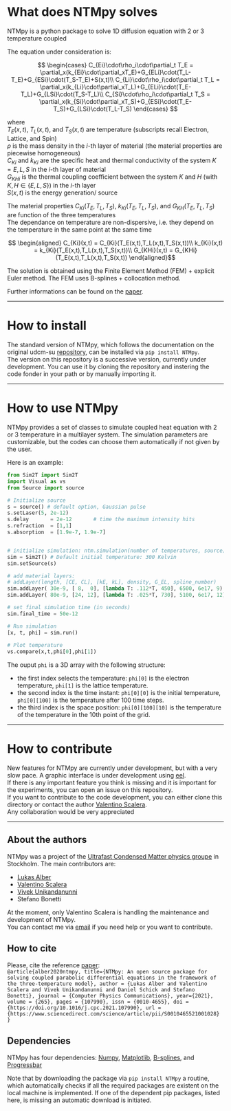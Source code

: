# What does NTMpy solves
NTMpy is a python package to solve 1D diffusion equation with 2 or 3 temperature coupled

The equation under consideration is:

$$
\begin{cases}
C_{Ei}\cdot\rho_i\cdot\partial_t T_E = \partial_x(k_{Ei}\cdot\partial_xT_E)+G_{ELi}\cdot(T_L-T_E)+G_{ESi}\cdot(T_S-T_E)+S(x,t)\\
C_{Li}\cdot\rho_i\cdot\partial_t T_L = \partial_x(k_{Li}\cdot\partial_xT_L)+G_{ELi}\cdot(T_E-T_L)+G_{LSi}\cdot(T_S-T_L)\\
C_{Si}\cdot\rho_i\cdot\partial_t T_S = \partial_x(k_{Si}\cdot\partial_xT_S)+G_{ESi}\cdot(T_E-T_S)+G_{LSi}\cdot(T_L-T_S)
\end{cases}
$$
 
where </br>
$T_E(x,t)$, $T_L(x,t)$, and $T_S(x,t)$ are temperature (subscripts recall Electron, Lattice, and Spin) </br>
$\rho$ is the mass density in the $i$-th layer of material (the material properties are piecewise homogeneous) </br>
$C_{Ki}$ and $k_{Ki}$ are the specific heat and thermal conductivity of the system $K = E,L,S$ in the $i$-th layer of material </br>
$G_{KHi}$ is the thermal coupling coefficient between the system $K$ and $H$ (with $K,H\in \lbrace E,L,S\rbrace$) in the $i$-th layer </br>
$S(x,t)$ is the energy generation/ source </br>

The material properties $C_{Ki}(T_E,T_L,T_S)$, $k_{Ki}(T_E,T_L,T_S)$, and $G_{KH}(T_E,T_L,T_S)$ are function of the three temperatures </br>
The dependance on temperature are non-dispersive, i.e. they depend on the temperature in the same point at the same time

$$
\begin{aligned}
C_{Ki}(x,t) = C_{Ki}(T_E(x,t),T_L(x,t),T_S(x,t))\\
k_{Ki}(x,t) = k_{Ki}(T_E(x,t),T_L(x,t),T_S(x,t))\\
G_{KHi}(x,t) = G_{KHi}(T_E(x,t),T_L(x,t),T_S(x,t))
\end{aligned}$$

The solution is obtained using the Finite Element Method (FEM) + explicit Euler method. The FEM uses B-splines + collocation method. 

Further informations can be found on the [paper](https://www.sciencedirect.com/science/article/pii/S0010465521001028?via%3Dihub).

------------------------------------------------------------------------------------------------------------------

# How to install
The standard version of NTMpy, which follows the documentation on the original udcm-su [repository](https://github.com/udcm-su/NTMpy), can be installed via `pip install NTMpy`.</br>
The version on this repository is a successive version, currently under development. You can use it by cloning the repository and instering the code fonder in your path or by manually importing it.

------------------------------------------------------------------------------------------------------------------

# How to use NTMpy
NTMpy provides a set of classes to simulate coupled heat equation with 2 or 3 temperature in a multilayer system.
The simulation parameters are customizable, but the codes can choose them automatically if not given by the user.

Here is an example:
```python
from Sim2T import Sim2T 
import Visual as vs 
from Source import source 

# Initialize source
s = source() # default option, Gaussian pulse
s.setLaser(5, 2e-12)
s.delay       = 2e-12       # time the maximum intensity hits
s.refraction  = [1,1]
s.absorption  = [1.9e-7, 1.9e-7]


# initialize simulation: ntm.simulation(number of temperatures, source)
sim = Sim2T() # Default initial temperature: 300 Kelvin
sim.setSource(s)

# add material layers:
# addLayer(length, [CE, CL], [kE, kL], density, G_EL, spline_number)
sim.addLayer( 30e-9, [ 8,  0], [lambda T: .112*T, 450], 6500, 6e17, 9)
sim.addLayer( 80e-9, [24, 12], [lambda T: .025*T, 730], 5100, 6e17, 12)

# set final simulation time (in seconds)
sim.final_time = 50e-12

# Run simulation
[x, t, phi] = sim.run()
    
# Plot temperature
vs.compare(x,t,phi[0],phi[1])
```

The ouput `phi` is a 3D array with the following structure:
* the first index selects the temperature: `phi[0]` is the electron temperature, `phi[1]` is the lattice temperature.
* the second index is the time instant: `phi[0][0]` is the initial temperature, `phi[0][100]` is the temperature after 100 time steps.
* the third index is the space position: `phi[0][100][10]` is the temperature of the temperature in the 10th point of the grid.

------------------------------------------------------------------------------------------------------------------

# How to contribute
New features for NTMpy are currently under development, but with a very slow pace. A graphic interface is under development using [eel](https://github.com/python-eel/Eel).</br>
If there is any important feature you think is missing and it is important for the experiments, you can open an issue on this repository.</br>
If you want to contribute to the code development, you can either clone this directory or contact the author [Valentino Scalera](mailto:valentino.scalera@uniparthenope.it).</br>
Any collaboration would be very appreciated

------------------------------------------------------------------------------------------------------------------

## About the authors 
NTMpy was a project of the [Ultrafast Condensed Matter physics groupe](http://udcm.fysik.su.se/) in Stockholm. The main contributors are: 
* [Lukas Alber](https://github.com/luksen99) 
* [Valentino Scalera](https://github.com/VaSca92) 
* [Vivek Unikandanunni](https://github.com/VivekUUnni)
* Stefano Bonetti

At the moment, only Valentino Scalera is handling the maintenance and development of NTMpy.</br>
You can contact me via [email](mailto:valentino.scalera@uniparthenope.it) if you need help or you want to contribute.

## How to cite 
Please, cite the reference [paper](https://www.sciencedirect.com/science/article/pii/S0010465521001028):</br>
`@article{alber2020ntmpy,
    title={NTMpy: An open source package for solving coupled parabolic differential equations in the framework of the three-temperature model},
    author = {Lukas Alber and Valentino Scalera and Vivek Unikandanunni and Daniel Schick and Stefano Bonetti},
    journal = {Computer Physics Communications},
    year={2021},
    volume = {265},
    pages = {107990},
    issn = {0010-4655},
    doi = {https://doi.org/10.1016/j.cpc.2021.107990},
    url = {https://www.sciencedirect.com/science/article/pii/S0010465521001028}
}`

## Dependencies
NTMpy has four dependencies: [Numpy](http://www.numpy.org/), [Matplotlib](https://matplotlib.org/), [B-splines](https://github.com/johntfoster), and [Progressbar](https://pypi.org/project/tqdm/2.2.3/)

Note that by downloading the package via `pip install NTMpy` a routine, which automatically checks if all the required packages are existent on the local machine is implemented. If one of the dependent pip packages, listed here, is missing an automatic download is initiated.

  

       
  

 
